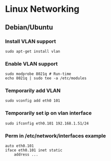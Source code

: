 # Linux Networking

## Debian/Ubuntu

### Install VLAN support

    sudo apt-get install vlan
    
### Enable VLAN support

    sudo modprobe 8021q # Run-time
    echo 8021q | sudo tee -a /etc/modules
    
### Temporarily add VLAN

    sudo vconfig add eth0 101
    
### Temporarily set ip on vlan interface

    sudo ifconfig eth0.101 192.168.1.51/24
    
### Perm in /etc/network/interfaces example

    auto eth0.101
    iface eth0.101 inet static
        address ...
